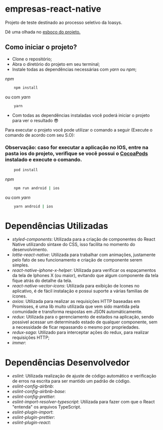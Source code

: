 # empresas-react-native
Projeto de teste destinado ao processo seletivo da Ioasys.

Dê uma olhada no [esboço do projeto.](https://whimsical.com/ioasys-test-SWXiEK9fgr6nDCeJMd7D1r)

## Como iniciar o projeto?
- Clone o repositório;
- Abra o diretório do projeto em seu terminal;
- Instale todas as dependências necessárias com _yarn_ ou _npm_;

_npm_
```bash
    npm install
```
ou com _yarn_
```bash
    yarn
```

- Com todas as dependências instaladas você poderá iniciar o projeto para ver o resultado 😎

Para executar o projeto você pode utilizar o comando a seguir (Execute o comando de acordo com seu S.O):

### **Observação:** caso for executar a aplicação no IOS, entre na pasta ios do projeto, verifique se você possui o [CocoaPods](https://cocoapods.org/) instalado e execute o comando.

```bash
    pod install
```


_npm_
```bash
    npm run android | ios
```
ou com _yarn_
```bash
    yarn android | ios
```


# Dependências Utilizadas
- _styled-components_: Utilizada para a criação de componentes do React Native utilizando sintaxe do CSS, isso facilita no momento do desenvolvimento.
- _lottie-react-native_: Utilizada para trabalhar com animações, justamente pelo fato de seu funcionamento e criação de componente serem simples.
- _react-native-iphone-x-helper_: Utilizada para verificar os espaçamentos da tela de Iphones X (ou maior), evitando que algum componente da tela fique atrás do detalhe da tela.
- _react-native-vector-icons_: Utilizada para exibição de Icones no aplicativo, é de fácil instalação e possui suporte a várias familias de ícones.
- _axios_: Utilizada para realizar as requisições HTTP baseadas em Promisses, é uma lib muito utilizada que vem sido mantida pela comunidade e transforma respostas em JSON automáticamente.
- _redux_: Utilizada para o gerenciamento de estados na aplicação, sendo possivel acessar um determinado estado de qualquer componente, sem a necessidade de ficar repassando o mesmo por propriedades.
- _redux-saga_: Utilizado para interceptar ações do redux, para realizar requisições HTTP;
- _immer_: 

# Dependências Desenvolvedor
- _eslint_: Utilizada realização de ajuste de código automático e verificação de erros na escrita para ser mantido um padrão de código.
- _eslint-config-airbnb_: 
- _eslint-config-airbnb-base_: 
- _eslint-config-prettier_: 
- _eslint-import-resolver-typescript_: Utilizada para fazer com que o React "entenda" os arquivos TypeScript. 
- _eslint-plugin-import_: 
- _eslint-plugin-prettier_: 
- _eslint-plugin-react_: 